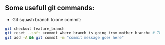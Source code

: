 ## Some usefull git commands:


* Git squash branch to one commit:
``` bash
git checkout feature_branch
git reset --soft <commit where branch is going from mother branch> # This will move local branch pointer also
git add -A && git commit -m "commit message goes here"
```
